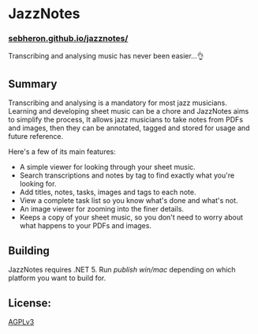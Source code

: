 # JazzNotes
### [sebheron.github.io/jazznotes/](https://sebheron.github.io/jazznotes/)
Transcribing and analysing music has never been easier...👌

## Summary
Transcribing and analysing is a mandatory for most jazz musicians. Learning and developing sheet music can be a chore and JazzNotes aims to simplify the process,
It allows jazz musicians to take notes from PDFs and images, then they can be annotated, tagged and stored for usage and future reference.

Here's a few of its main features:
- A simple viewer for looking through your sheet music.
- Search transcriptions and notes by tag to find exactly what you're looking for.
- Add titles, notes, tasks, images and tags to each note.
- View a complete task list so you know what's done and what's not.
- An image viewer for zooming into the finer details.
- Keeps a copy of your sheet music, so you don't need to worry about what happens to your PDFs and images.

## Building
JazzNotes requires .NET 5. Run *publish win/mac* depending on which platform you want to build for.

## License:
[AGPLv3](https://www.gnu.org/licenses/agpl-3.0.en.html)
